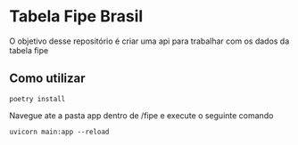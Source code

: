 # Tabela Fipe Brasil

<p>O objetivo desse repositório é criar uma api para trabalhar com os dados da tabela fipe</p>

## Como utilizar

```
poetry install
```

Navegue ate a pasta app dentro de /fipe e execute o seguinte comando
```
uvicorn main:app --reload
```